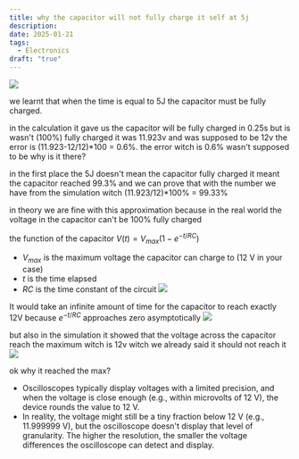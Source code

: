 ```yaml
---
title: why the capacitor will not fully charge it self at 5j
description: 
date: 2025-01-21
tags:
  - Electronics
draft: "true"
---
```

![](/my-new-blog/images/Pasted%20image%2020250121012703.png)

we learnt that when the time is equal to 5J the capacitor must be fully charged.

in the calculation it gave us the capacitor will be fully charged in 0.25s but is wasn't (100%) fully charged it was 11.923v and was supposed to be 12v the error is (11.923-12/12)*100 = 0.6%.
the error witch is 0.6% wasn't supposed to be why is it there?


in the first place the 5J doesn't mean the capacitor fully charged it meant the capacitor reached 99.3% and we can prove that with the number we have from the simulation witch (11.923/12)*100% = 99.33% 

in theory we are fine with this approximation because in the real world the voltage in the capacitor can't be 100% fully charged 

the function of the capacitor $V(t) = V_{max}(1-e^{-t/RC})$ 
- $V_{max}$ is the maximum voltage the capacitor can charge to (12 V in your case) 
- $t$ is the time elapsed
- $RC$ is the time constant of the circuit
![](/my-new-blog/images/Pasted%20image%2020250121015614.png)

It would take an infinite amount of time for the capacitor to reach exactly 12V because $e^{-t/RC}$ approaches zero asymptotically
![](/my-new-blog/images/Pasted%20image%2020250121015737.png)

but also in the simulation it showed that the voltage across the capacitor reach the maximum witch is 12v witch we already said it should not reach it
![](/my-new-blog/images/Pasted%20image%2020250121020039.png)

ok why it reached the max?
- Oscilloscopes typically display voltages with a limited precision, and when the voltage is close enough (e.g., within microvolts of 12 V), the device rounds the value to 12 V.
- In reality, the voltage might still be a tiny fraction below 12 V (e.g., 11.999999 V), but the oscilloscope doesn't display that level of granularity.
The higher the resolution, the smaller the voltage differences the oscilloscope can detect and display.


